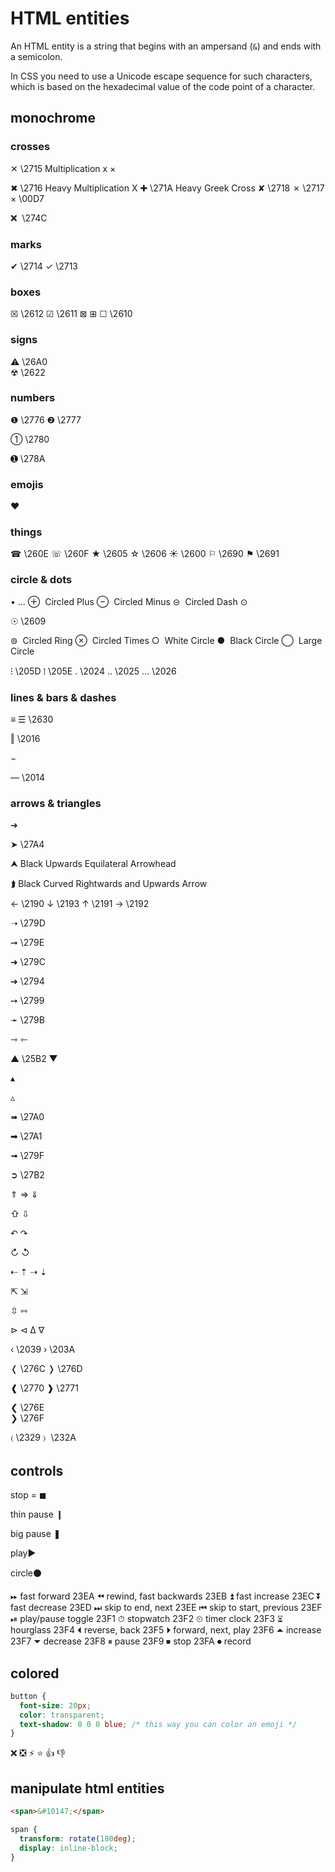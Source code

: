 HTML entities
===========================

An HTML entity is a string that begins with an ampersand (`&`) and ends with a semicolon.

In CSS you need to use a Unicode escape sequence for such characters, which is based on the hexadecimal value of the code point of a character.

## monochrome

### crosses

&#10005;	\2715	Multiplication x
&times;	

&#10006;	\2716	Heavy Multiplication X
&#10010;	\271A	Heavy Greek Cross
&#10008;	\2718
&#10007;	\2717
&#215;	\00D7

&#10060; 	\274C

### marks

&#10004;	\2714
&#10003;	\2713

### boxes

&#9746;	\2612
&#9745;	\2611
&#8864;
&#8862;
&#9744;	\2610

### signs

&#9888;	\26A0	
&#9762;	\2622

### numbers

&#10102;	\2776
&#10103;	\2777

&#10112;	\2780

&#10122;	\278A



### emojis

&#9829;	

### things

&#9742;	\260E
&#9743;	\260F
&#9733;	\2605
&#9734;	\2606
&#9728;	\2600
&#9872;	\2690
&#9873;	\2691



### circle & dots

&#x2022;
&#x2026;
&#8853; 	Circled Plus
&#8854; 	Circled Minus
&#8861; 	Circled Dash
&#8857;	

&#9737;	\2609

&#8858; 	Circled Ring
&#8855; 	Circled Times
&#9675; 	White Circle
&#9679; 	Black Circle
&#9711; 	Large Circle

&#8285;	\205D
&#8286;	\205E
&#8228;	\2024
&#8229;	\2025
&#8230;	\2026

### lines & bars & dashes

&#8801;
&#9776;	\2630

&#x2016;	\2016

&#8722;	

&#8212;	\2014	

### arrows & triangles

&#10132;	

&#10148;	\27A4

&#11165;	Black Upwards Equilateral Arrowhead 

&#11181;	Black Curved Rightwards and Upwards Arrow

&#8592;	\2190
&#8595;	\2193
&#8593;	\2191
&#8594;	\2192

&#10141;	\279D

&#10142;	\279E

&#10140;	\279C

&#10132;	\2794


&#10137;	\2799

&#10139;	\279B

&#8702;
&#8701;

&#9650;	\25B2
&#9660;	

&#9652;

&#9653;

&#10144;	\27A0

&#10145;	\27A1

&#10143;	\279F

&#10162;	\27B2

&#8657;
&#8658;
&#8659;

&#8679;
&#8681;	

&#8630;
&#8631;

&#8635;
&#8634;

&#8672;
&#8673;
&#8674;
&#8675; 

&#8689;
&#8690;

&#8691;
&#8703; 

&#8883;
&#8882;
&#8710;
&#8711; 

&#8249;	\2039
&#8250;	\203A

&#10092;	\276C
&#10093;	\276D

&#10096;	\2770
&#10097;	\2771

&#10094;	\276E	
&#10095;	\276F

&#9001;	\2329
&#9002; 	\232A



## controls

stop = &#9724;

thin pause &#10073;

big pause &#10074;

play&#9658; 

circle&#9899;

  ⏩︎ fast forward
  23EA  ⏪︎ rewind, fast backwards
  23EB  ⏫︎ fast increase
  23EC  ⏬︎ fast decrease
  23ED  ⏭︎ skip to end, next
  23EE  ⏮︎ skip to start, previous
  23EF  ⏯︎ play/pause toggle
  23F1  ⏱︎ stopwatch
  23F2  ⏲︎ timer clock
  23F3  ⏳︎ hourglass
  23F4  ⏴︎ reverse, back
  23F5  ⏵︎ forward, next, play
  23F6  ⏶︎ increase
  23F7  ⏷︎ decrease
  23F8  ⏸︎ pause
  23F9  ⏹︎ stop
  23FA  ⏺︎ record  

## colored

```css
button {
  font-size: 20px;
  color: transparent;
  text-shadow: 0 0 0 blue; /* this way you can color an emoji */
}
```

&#10060;	&#10062;	&#9889;	&#11088;	&#128077;	&#128078;

## manipulate html entities

```html
<span>&#10147;</span>
```

```css
span {
  transform: rotate(180deg);
  display: inline-block;
}
```
